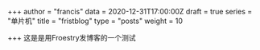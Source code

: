 +++
author = "francis"
data = 2020-12-31T17:00:00Z
draft = true
series = "单片机"
title = "fristblog"
type = "posts"
weight = 10

+++
这是是用Froestry发博客的一个测试